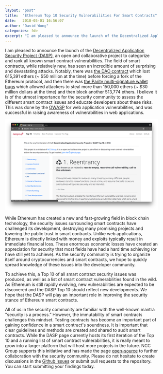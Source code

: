 ```yaml
---
layout: "post"
title:  "Ethereum Top 10 Security Vulnerabilities For Smart Contracts"
date:   2018-05-01 16:56:07
author: "David Wong"
categories: fde 
excerpt: "I am pleased to announce the launch of the Decentralized Application Security Project (DASP), an open and collaborative project to categorize and rank all known smart contract vulnerabilities."
---
```


I am pleased to announce the launch of the [Decentralized Application Security Project (DASP)](https://www.dasp.co/), an open and collaborative project to categorize and rank all known smart contract vulnerabilities. The field of smart contracts, while relatively new, has seen an incredible amount of surprising and devastating attacks. Notably, there was [the DAO contract](https://dasp.co/#item-1) which lost 615,391 ethers (~ $50 million at the time) before forcing a fork of the Ethereum protocol, and then there was [the Parity multi-signature wallet bugs](https://dasp.co/#item-2) which allowed attackers to steal more than 150,000 ethers (~ $30 million dollars at the time) and then block another 513,774 ethers. I believe it is of the utmost importance for the security community to assess the different smart contract issues and educate developers about these risks. This was done by the [OWASP](https://www.owasp.org/index.php/Main_Page) for web application vulnerabilities, and was successful in raising awareness of vulnerabilities in web applications.

![dasp.co](/images/dasp/dasp.png)

While Ethereum has created a new and fast-growing field in block chain technology, the security issues surrounding smart contracts have challenged its development, destroying many promising projects and lowering the public trust in smart contracts. Unlike web applications, Ethereum is directly linked with money and exploits typically result in immediate financial loss. These enormous economic losses have created an appreciation for security that most fields have had a hard time achieving (or have still yet to achieve). As the security community is trying to organize itself around cryptocurrencies and smart contracts, we hope to quickly spread knowledge of these issues into the developer community.

To achieve this, a Top 10 of all smart contract security issues was produced, as well as a list of smart contract vulnerabilities found in the wild. As Ethereum is still rapidly evolving, new vulnerabilities are expected to be discovered and the DASP Top 10 should reflect new developments. We hope that the DASP will play an important role in improving the security stance of Ethereum smart contracts.

All of us in the security community are familiar with the well-known mantra "security is a process.” However, the immutability of smart contracts challenges this mindset. Testing contracts has become an important part of gaining confidence in a smart contract's soundness. It is important that clear guidelines and methods are created and shared to audit smart contracts. While the DASP page currently hosts its first iteration of the Top 10 and a running list of smart contract vulnerabilities, it is really meant to grow into a larger platform that will host more projects in the future. NCC Group supports this initiative and has made the page [open-source](https://github.com/CryptoServices/dasp) to further collaboration with the security community. Please do not hesitate to create discussions in the [Github issues](https://github.com/CryptoServices/dasp/issues) or submit pull requests to the repository. You can start submitting your findings today.
